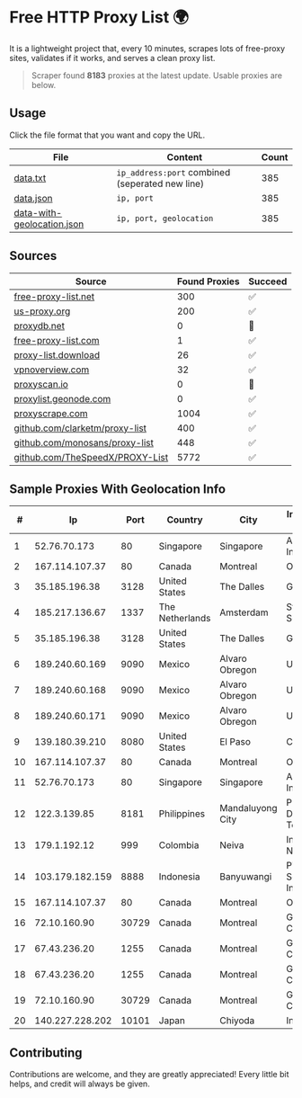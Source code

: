 
# Free HTTP Proxy List 🌍

It is a lightweight project that, every 10 minutes, scrapes lots of free-proxy sites, validates if it works, and serves a clean proxy list.


> Scraper found **8183** proxies at the latest update. Usable proxies are below.

## Usage

Click the file format that you want and copy the URL.


|File|Content|Count|
|----|-------|-----|
|[data.txt](https://raw.githubusercontent.com/themiralay/Proxy-List-World/master/data.txt)|`ip_address:port` combined (seperated new line)|385|
|[data.json](https://raw.githubusercontent.com/themiralay/Proxy-List-World/master/data.json)|`ip, port`|385|
|[data-with-geolocation.json](https://raw.githubusercontent.com/themiralay/Proxy-List-World/master/data-with-geolocation.json)|`ip, port, geolocation`|385|

## Sources

|Source|Found Proxies|Succeed|
|------|-------------|-------|
|[free-proxy-list.net](https://free-proxy-list.net)|300|✅|
|[us-proxy.org](https://www.us-proxy.org)|200|✅|
|[proxydb.net](http://proxydb.net)|0|🚫|
|[free-proxy-list.com](https://free-proxy-list.com/?page=&port=&type%5B%5D=http&type%5B%5D=https&up_time=0&search=Search)|1|✅|
|[proxy-list.download](https://www.proxy-list.download/HTTP)|26|✅|
|[vpnoverview.com](https://vpnoverview.com/privacy/anonymous-browsing/free-proxy-servers)|32|✅|
|[proxyscan.io](https://www.proxyscan.io)|0|🚫|
|[proxylist.geonode.com](https://proxylist.geonode.com/api/proxy-list?limit=300&page=1&sort_by=lastChecked&sort_type=desc&protocols=http,https)|0|✅|
|[proxyscrape.com](https://api.proxyscrape.com/v2/?request=displayproxies&protocol=http&timeout=10000&country=all&ssl=all&anonymity=all)|1004|✅|
|[github.com/clarketm/proxy-list](https://raw.githubusercontent.com/clarketm/proxy-list/master/proxy-list-raw.txt)|400|✅|
|[github.com/monosans/proxy-list](https://raw.githubusercontent.com/monosans/proxy-list/main/proxies/http.txt)|448|✅|
|[github.com/TheSpeedX/PROXY-List](https://raw.githubusercontent.com/TheSpeedX/PROXY-List/master/http.txt)|5772|✅|


## Sample Proxies With Geolocation Info

|#|Ip|Port|Country|City|Internet Service Provider|
|-|--|----|-------|----|-------------------------|
|1|52.76.70.173|80|Singapore|Singapore|Amazon.com, Inc.|
|2|167.114.107.37|80|Canada|Montreal|OVH SAS|
|3|35.185.196.38|3128|United States|The Dalles|Google LLC|
|4|185.217.136.67|1337|The Netherlands|Amsterdam|Stallion Network Services Limited|
|5|35.185.196.38|3128|United States|The Dalles|Google LLC|
|6|189.240.60.169|9090|Mexico|Alvaro Obregon|UNINET|
|7|189.240.60.168|9090|Mexico|Alvaro Obregon|UNINET|
|8|189.240.60.171|9090|Mexico|Alvaro Obregon|UNINET|
|9|139.180.39.210|8080|United States|El Paso|Conterra|
|10|167.114.107.37|80|Canada|Montreal|OVH SAS|
|11|52.76.70.173|80|Singapore|Singapore|Amazon.com, Inc.|
|12|122.3.139.85|8181|Philippines|Mandaluyong City|Philippine Long Distance Telephone Co.|
|13|179.1.192.12|999|Colombia|Neiva|InterNexa Global Network|
|14|103.179.182.159|8888|Indonesia|Banyuwangi|PT Cahaya Solusindo Internusa|
|15|167.114.107.37|80|Canada|Montreal|OVH SAS|
|16|72.10.160.90|30729|Canada|Montreal|GloboTech Communications|
|17|67.43.236.20|1255|Canada|Montreal|GloboTech Communications|
|18|67.43.236.20|1255|Canada|Montreal|GloboTech Communications|
|19|72.10.160.90|30729|Canada|Montreal|GloboTech Communications|
|20|140.227.228.202|10101|Japan|Chiyoda|InfoSphere|



## Contributing

Contributions are welcome, and they are greatly appreciated! Every
little bit helps, and credit will always be given.

